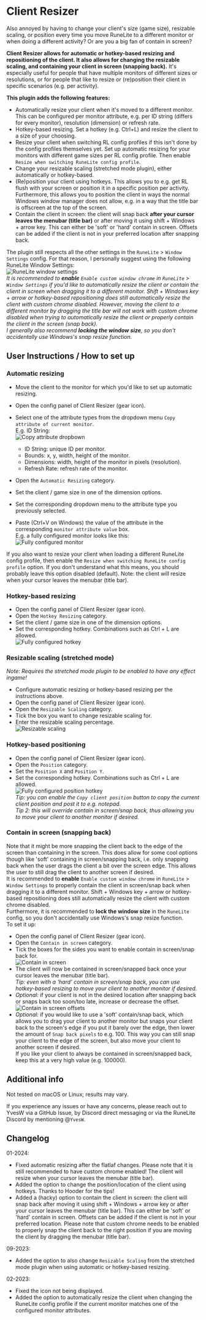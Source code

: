 # Client Resizer
Also annoyed by having to change your client's size (game size), resizable scaling, or position every time you move RuneLite to a different monitor or when doing a different activity? Or are you a big fan of contain in screen?<br>

**Client Resizer allows for automatic or hotkey-based resizing and repositioning of the client. It also allows for changing the resizable scaling, and containing your client in screen (snapping back).** It's especially useful for people that have multiple monitors of different sizes or resolutions, or for people that like to resize or (re)position their client in specific scenarios (e.g. per activity).<br>

**This plugin adds the following features:**
- Automatically resize your client when it's moved to a different monitor. This can be configured per monitor attribute, e.g. per ID string (differs for every monitor), resolution (dimension) or refresh rate.
- Hotkey-based resizing. Set a hotkey (e.g. Ctrl+L) and resize the client to a size of your choosing.
- Resize your client when switching RL config profiles if this isn't done by the config profiles themselves yet. Set up automatic resizing for your monitors with different game sizes per RL config profile. Then enable ``Resize when switching RuneLite config profile``.
- Change your resizable scaling (stretched mode plugin), either automatically or hotkey-based.
- (Re)position your client using hotkeys. This allows you to e.g. get RL flush with your screen or position it in a specific position per activity. Furthermore, this allows you to position the client in ways the normal Windows window manager does not allow, e.g. in a way that the title bar is offscreen at the top of the screen.
- Contain the client in screen: the client will snap back **after your cursor leaves the menubar (title bar)** or after moving it using shift + Windows + arrow key. This can either be 'soft' or 'hard' contain in screen. Offsets can be added if the client is not in your preferred location after snapping back.

The plugin still respects all the other settings in the ``RuneLite`` > ``Window Settings`` config. For that reason, I personally suggest using the following RuneLite Window Settings:<br>
![RuneLite window settings](docs/img/runelite-window-settings.png)<br>
*It is recommended to **enable** ``Enable custom window chrome`` in ``RuneLite`` > ``Window Settings`` if you'd like to automatically resize the client or contain the client in screen when dragging it to a different monitor. Shift + Windows key + arrow or hotkey-based repositioning does still automatically resize the client with custom chrome disabled. However, moving the client to a different monitor by dragging the title bar will not work with custom chrome disabled when trying to automatically resize the client or properly contain the client in the screen (snap back).<br>
I generally also recommend **locking the window size**, so you don't accidentally use Windows's snap resize function.*

## User Instructions / How to set up

### Automatic resizing
- Move the client to the monitor for which you'd like to set up automatic resizing.
- Open the config panel of Client Resizer (gear icon).
- Select one of the attribute types from the dropdown menu ``Copy attribute of current monitor``.<br>
E.g. ID String:<br>
![Copy attribute dropbown](docs/img/copy-attribute-dropdown.png)<br>

  - ID String: unique ID per monitor.
  - Bounds: x, y, width, height of the monitor.
  - Dimensions: width, height of the monitor in pixels (resolution).
  - Refresh Rate: refresh rate of the monitor.
- Open the ``Automatic Resizing`` category.
- Set the client / game size in one of the dimension options.
- Set the corresponding dropdown menu to the attribute type you previously selected.
- Paste (Ctrl+V on Windows) the value of the attribute in the corresponding ``monitor attribute value`` box.<br>
E.g. a fully configured monitor looks like this:<br>
![Fully configured monitor](docs/img/fully-configured-monitor.png)

If you also want to resize your client when loading a different RuneLite config profile, then enable the ``Resize when switching RuneLite config profile`` option. If you don't understand what this means, you should probably leave this option disabled (default).
Note: the client will resize when your cursor leaves the menubar (title bar).

### Hotkey-based resizing
- Open the config panel of Client Resizer (gear icon).
- Open the ``Hotkey Resizing`` category.
- Set the client / game size in one of the dimension options.
- Set the corresponding hotkey. Combinations such as Ctrl + L are allowed.<br>
![Fully configured hotkey](docs/img/fully-configured-hotkey.png)

### Resizable scaling (stretched mode)
*Note: Requires the stretched mode plugin to be enabled to have any effect ingame!*
- Configure automatic resizing or hotkey-based resizing per the instructions above.
- Open the config panel of Client Resizer (gear icon).
- Open the ``Resizable Scaling`` category.
- Tick the box you want to change resizable scaling for.
- Enter the resizable scaling percentage.<br>
![Resizable scaling](docs/img/resizable-scaling.png)

### Hotkey-based positioning
- Open the config panel of Client Resizer (gear icon).
- Open the ``Position`` category.
- Set the ``Position X`` and ``Position Y``.
- Set the corresponding hotkey. Combinations such as Ctrl + L are allowed.<br>
![Fully configured position hotkey](docs/img/fully-configured-position-hotkey.png)<br>
*Tip: you can enable the ``Copy client position`` button to copy the current client position and post it to e.g. notepad.*<br>
*Tip 2: this will override contain in screen/snap back, thus allowing you to move your client to another monitor if desired.*

### Contain in screen (snapping back)
Note that it might be more snapping the client back to the edge of the screen than containing in the screen. This does allow for some cool options though like 'soft' containing in screen/snapping back, i.e. only snapping back when the user drags the client a bit over the screen edge. This allows the user to still drag the client to another screen if desired.<br>
It is recommended to **enable** ``Enable custom window chrome`` in ``RuneLite`` > ``Window Settings`` to properly contain the client in screen/snap back when dragging it to a different monitor. Shift + Windows key + arrow or hotkey-based repositioning does still automatically resize the client with custom chrome disabled.<br>
Furthermore, it is recommended to **lock the window size** in the ``RuneLite`` config, so you don't accidentally use Windows's snap resize function.<br>
To set it up:
- Open the config panel of Client Resizer (gear icon).
- Open the ``Contain in screen`` category.
- Tick the boxes for the sides you want to enable contain in screen/snap back for.<br>
  ![Contain in screen](docs/img/contain-in-screen-booleans.PNG)<br>
- The client will now be contained in screen/snapped back once your cursor leaves the menubar (title bar).<br>
  *Tip: even with a 'hard' contain in screen/snap back, you can use hotkey-based resizing to move your client to another monitor if desired.*
- *Optional:* if your client is not in the desired location after snapping back or snaps back too soon/too late, increase or decrease the offset.<br>
  ![Contain in screen offsets](docs/img/contain-in-screen-offsets.PNG)<br>
- *Optional:* if you would like to use a 'soft' contain/snap back, which allows you to drag your client to another monitor but snaps your client back to the screen's edge if you put it barely over the edge, then lower the amount of ``Snap back pixels`` to e.g. 100. This way you can still snap your client to the edge of the screen, but also move your client to another screen if desired.<br>
  If you like your client to always be contained in screen/snapped back, keep this at a very high value (e.g. 100000).

## Additional info
Not tested on macOS or Linux; results may vary.

If you experience any issues or have any concerns, please reach out to YvesW via a GitHub Issue, by Discord direct messaging or via the RuneLite Discord by mentioning @``YvesW``.

## Changelog
01-2024:
- Fixed automatic resizing after the flatlaf changes. Please note that it is still recommended to have custom chrome enabled! The client will resize when your cursor leaves the menubar (title bar).
- Added the option to change the position/location of the client using hotkeys. Thanks to Hooder for the tips!
- Added a (hacky) option to contain the client in screen: the client will snap back after moving it using shift + Windows + arrow key or after your cursor leaves the menubar (title bar). This can either be 'soft' or 'hard' contain in screen. Offsets can be added if the client is not in your preferred location. Please note that custom chrome needs to be enabled to properly snap the client back to the right position if you are moving the client by dragging the menubar (title bar).

09-2023:
- Added the option to also change ``Resizable Scaling`` from the stretched mode plugin when using automatic or hotkey-based resizing.

02-2023:
- Fixed the icon not being displayed.
- Added the option to automatically resize the client when changing the RuneLite config profile if the current monitor matches one of the configured monitor attributes.
